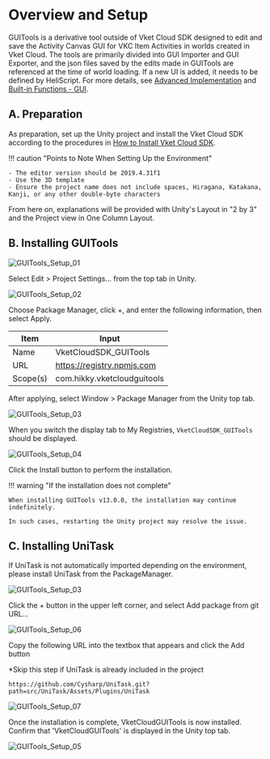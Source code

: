 # Overview and Setup

GUITools is a derivative tool outside of Vket Cloud SDK designed to edit and save the Activity Canvas GUI for VKC Item Activities in worlds created in Vket Cloud. The tools are primarily divided into GUI Importer and GUI Exporter, and the json files saved by the edits made in GUITools are referenced at the time of world loading. If a new UI is added, it needs to be defined by HeliScript. For more details, see [Advanced Implementation](AdvancedUse.md) and [Built-in Functions - GUI](../hs/hs_system_function_gui.md).

## A. Preparation

As preparation, set up the Unity project and install the Vket Cloud SDK according to the procedures in [How to Install Vket Cloud SDK](../AboutVketCloudSDK/SetupSDK_external.md).

!!! caution "Points to Note When Setting Up the Environment"

    - The editor version should be 2019.4.31f1
    - Use the 3D template
    - Ensure the project name does not include spaces, Hiragana, Katakana, Kanji, or any other double-byte characters

From here on, explanations will be provided with Unity's Layout in "2 by 3" and the Project view in One Column Layout.

## B. Installing GUITools

![GUITools_Setup_01](img/GUITools_Setup_01.jpg)

Select Edit > Project Settings… from the top tab in Unity.

![GUITools_Setup_02](img/GUITools_Setup_02.jpg)

Choose Package Manager, click +, and enter the following information, then select Apply.

| Item | Input |
| ---- | ---- |
| Name | VketCloudSDK_GUITools |
| URL  | https://registry.npmjs.com |
| Scope(s) | com.hikky.vketcloudguitools |

After applying, select Window > Package Manager from the Unity top tab.

![GUITools_Setup_03](img/GUITools_Setup_03.jpg)

When you switch the display tab to My Registries, `VketCloudSDK_GUITools` should be displayed.

![GUITools_Setup_04](img/GUITools_Setup_04.jpg)

Click the Install button to perform the installation.

!!! warning "If the installation does not complete"

    When installing GUITools v13.0.0, the installation may continue indefinitely.
    
    In such cases, restarting the Unity project may resolve the issue.

## C. Installing UniTask

If UniTask is not automatically imported depending on the environment, please install UniTask from the PackageManager.

![GUITools_Setup_03](img/GUITools_Setup_03.jpg)

Click the + button in the upper left corner, and select Add package from git URL…

![GUITools_Setup_06](img/GUITools_Setup_06.jpg)

Copy the following URL into the textbox that appears and click the Add button

*Skip this step if UniTask is already included in the project

`https://github.com/Cysharp/UniTask.git?path=src/UniTask/Assets/Plugins/UniTask`

![GUITools_Setup_07](img/GUITools_Setup_07.jpg)

Once the installation is complete, VketCloudGUITools is now installed. Confirm that 'VketCloudGUITools' is displayed in the Unity top tab.

![GUITools_Setup_05](img/GUITools_Setup_05.jpg)